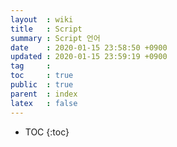 ```yaml
---
layout  : wiki
title   : Script
summary : Script 언어
date    : 2020-01-15 23:58:50 +0900
updated : 2020-01-15 23:59:19 +0900
tag     : 
toc     : true
public  : true
parent  : index
latex   : false
---
```

* TOC
{:toc}

# 
